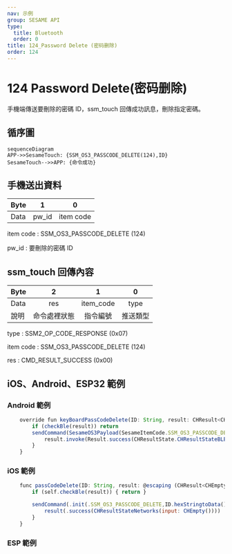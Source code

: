 ```yaml
---
nav: 示例
group: SESAME API
type:
  title: Bluetooth
  order: 0
title: 124_Password Delete (密码删除)
order: 124
---
```


# 124 Password Delete(密码删除)

手機端傳送要刪除的密碼 ID，ssm_touch 回傳成功訊息，刪除指定密碼。

## 循序圖

```mermaid
sequenceDiagram
APP->>SesameTouch: {SSM_OS3_PASSCODE_DELETE(124),ID}
SesameTouch-->>APP: {命令成功}
```


## 手機送出資料

| Byte |   1   |     0     |
| ---- | :---: | :-------: |
| Data | pw_id | item code |

item code : SSM_OS3_PASSCODE_DELETE (124)

pw_id : 要刪除的密碼 ID

## ssm_touch 回傳內容

| Byte |      2       |     1     |    0     |
| ---- | :----------: | :-------: | :------: |
| Data |     res      | item_code |   type   |
| 說明 | 命令處裡狀態 | 指令編號  | 推送類型 |

type : SSM2_OP_CODE_RESPONSE (0x07)

item code : SSM_OS3_PASSCODE_DELETE (124)

res : CMD_RESULT_SUCCESS (0x00)

## iOS、Android、ESP32 範例
 

### Android 範例

```jsx | pure
    override fun keyBoardPassCodeDelete(ID: String, result: CHResult<CHEmpty>) {
        if (checkBle(result)) return
        sendCommand(SesameOS3Payload(SesameItemCode.SSM_OS3_PASSCODE_DELETE.value, ID.hexStringToByteArray())) { res ->
            result.invoke(Result.success(CHResultState.CHResultStateBLE(CHEmpty())))
        }
    }
```

### iOS 範例

```jsx | pure
    func passCodeDelete(ID: String, result: @escaping (CHResult<CHEmpty>)) {
        if (self.checkBle(result)) { return }

        sendCommand(.init(.SSM_OS3_PASSCODE_DELETE,ID.hexStringtoData())) { _ in
            result(.success(CHResultStateNetworks(input: CHEmpty())))
        }
    }
```

### ESP 範例

```jsx | pure

``` 

